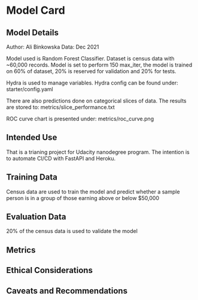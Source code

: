 # Model Card


## Model Details
Author: Ali Binkowska
Data: Dec 2021

Model used is Random Forest Classifier. Dataset is census data with ~60,000 records.
Model is set to perform 150 max_iter, the model is trained on 60% of dataset, 20% is reserved
for validation and 20% for tests.

Hydra is used to manage variables. Hydra config can be found under:
starter/config.yaml

There are also predictions done on categorical slices of data. The results are stored to:
metrics/slice_performance.txt

ROC curve chart is presented under:
metrics/roc_curve.png

## Intended Use
That is a trianing project for Udacity nanodegree program.
The intention is to automate CI/CD with FastAPI and Heroku. 


## Training Data
Census data are used to train the model and predict whether a sample person
is in a group of those earning above or below $50,000


## Evaluation Data
20% of the census data is used to validate the model


## Metrics


## Ethical Considerations


## Caveats and Recommendations
